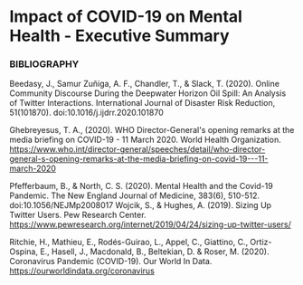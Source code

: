 # Impact of COVID-19 on Mental Health - Executive Summary

### BIBLIOGRAPHY
Beedasy, J., Samur Zuñiga, A. F., Chandler, T., & Slack, T. (2020). Online Community Discourse During the Deepwater Horizon Oil Spill: An Analysis of Twitter Interactions. International Journal of Disaster Risk Reduction, 51(101870). doi:10.1016/j.ijdrr.2020.101870

Ghebreyesus, T. A., (2020). WHO Director-General's opening remarks at the media briefing on COVID-19 - 11 March 2020. World Health Organization. https://www.who.int/director-general/speeches/detail/who-director-general-s-opening-remarks-at-the-media-briefing-on-covid-19---11-march-2020

Pfefferbaum, B., & North, C. S. (2020). Mental Health and the Covid-19 Pandemic. The New England Journal of Medicine, 383(6), 510-512. doi:10.1056/NEJMp2008017
Wojcik, S., & Hughes, A. (2019). Sizing Up Twitter Users. Pew Research Center. https://www.pewresearch.org/internet/2019/04/24/sizing-up-twitter-users/

Ritchie, H., Mathieu, E., Rodés-Guirao, L., Appel, C., Giattino, C., Ortiz-Ospina, E., Hasell, J., Macdonald, B., Beltekian, D. & Roser, M. (2020). Coronavirus Pandemic (COVID-19). Our World In Data. https://ourworldindata.org/coronavirus

